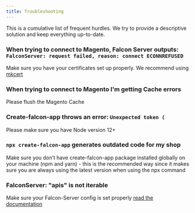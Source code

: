 ```yaml
---
title: Troubleshooting
---
```


This is a cumulative list of frequent hurdles. We try to provide a descriptive solution and keep everything up-to-date.

### When trying to connect to Magento, Falcon Server outputs: `FalconServer: request failed, reason: connect ECONNREFUSED`

Make sure you have your certificates set up properly. We recommend using [mkcert](https://github.com/FiloSottile/mkcert)

### When trying to connect to Magento I'm getting Cache errors

Please flush the Magento Cache

### Create-falcon-app throws an error: `Unexpected token (`

Please make sure you have Node version 12+

### `npx create-falcon-app` generates outdated code for my shop

Make sure you don’t have create-falcon-app package installed globally on your machine (npm and yarn) - this is the recommended way since it makes sure you are always using the latest version when using the npx command

### FalconServer: "apis" is not iterable

Make sure your Falcon-Server config is set properly [read the documentation](/docs/2019/platform/falcon-server/basics#configuration)
